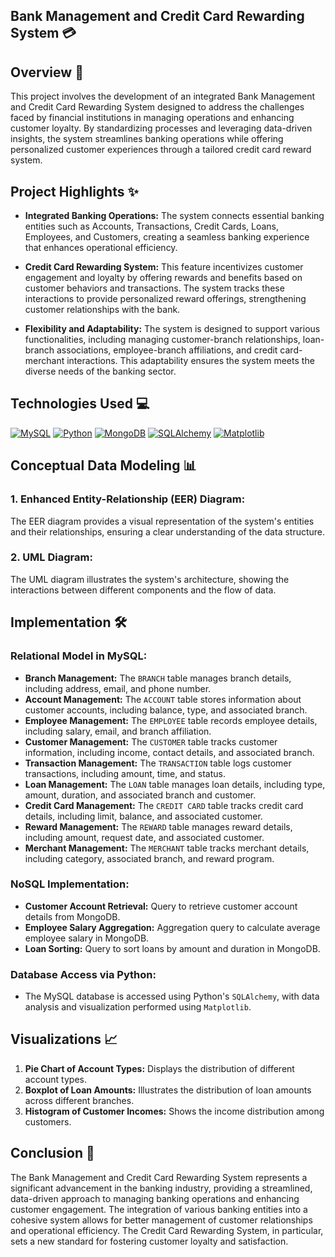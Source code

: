 ## Bank Management and Credit Card Rewarding System :credit_card:

## Overview :memo:

This project involves the development of an integrated Bank Management and Credit Card Rewarding System designed to address the challenges faced by financial institutions in managing operations and enhancing customer loyalty. By standardizing processes and leveraging data-driven insights, the system streamlines banking operations while offering personalized customer experiences through a tailored credit card reward system.

## Project Highlights :sparkles:

- **Integrated Banking Operations:** The system connects essential banking entities such as Accounts, Transactions, Credit Cards, Loans, Employees, and Customers, creating a seamless banking experience that enhances operational efficiency.
  
- **Credit Card Rewarding System:** This feature incentivizes customer engagement and loyalty by offering rewards and benefits based on customer behaviors and transactions. The system tracks these interactions to provide personalized reward offerings, strengthening customer relationships with the bank.

- **Flexibility and Adaptability:** The system is designed to support various functionalities, including managing customer-branch relationships, loan-branch associations, employee-branch affiliations, and credit card-merchant interactions. This adaptability ensures the system meets the diverse needs of the banking sector.

## Technologies Used :computer:

[![MySQL](https://img.shields.io/badge/MySQL-4479A1?style=for-the-badge&logo=mysql&logoColor=white)](https://www.mysql.com/)
[![Python](https://img.shields.io/badge/Python-3776AB?style=for-the-badge&logo=python&logoColor=white)](https://www.python.org/)
[![MongoDB](https://img.shields.io/badge/MongoDB-47A248?style=for-the-badge&logo=mongodb&logoColor=white)](https://www.mongodb.com/)
[![SQLAlchemy](https://img.shields.io/badge/SQLAlchemy-FCA121?style=for-the-badge&logo=python&logoColor=white)](https://www.sqlalchemy.org/)
[![Matplotlib](https://img.shields.io/badge/Matplotlib-FF69B4?style=for-the-badge&logo=python&logoColor=white)](https://matplotlib.org/)

## Conceptual Data Modeling :bar_chart:

### 1. Enhanced Entity-Relationship (EER) Diagram:
The EER diagram provides a visual representation of the system's entities and their relationships, ensuring a clear understanding of the data structure.

### 2. UML Diagram:
The UML diagram illustrates the system's architecture, showing the interactions between different components and the flow of data.

## Implementation :hammer_and_wrench:

### Relational Model in MySQL:
- **Branch Management:** The `BRANCH` table manages branch details, including address, email, and phone number.
- **Account Management:** The `ACCOUNT` table stores information about customer accounts, including balance, type, and associated branch.
- **Employee Management:** The `EMPLOYEE` table records employee details, including salary, email, and branch affiliation.
- **Customer Management:** The `CUSTOMER` table tracks customer information, including income, contact details, and associated branch.
- **Transaction Management:** The `TRANSACTION` table logs customer transactions, including amount, time, and status.
- **Loan Management:** The `LOAN` table manages loan details, including type, amount, duration, and associated branch and customer.
- **Credit Card Management:** The `CREDIT CARD` table tracks credit card details, including limit, balance, and associated customer.
- **Reward Management:** The `REWARD` table manages reward details, including amount, request date, and associated customer.
- **Merchant Management:** The `MERCHANT` table tracks merchant details, including category, associated branch, and reward program.

### NoSQL Implementation:
- **Customer Account Retrieval:** Query to retrieve customer account details from MongoDB.
- **Employee Salary Aggregation:** Aggregation query to calculate average employee salary in MongoDB.
- **Loan Sorting:** Query to sort loans by amount and duration in MongoDB.

### Database Access via Python:
- The MySQL database is accessed using Python's `SQLAlchemy`, with data analysis and visualization performed using `Matplotlib`.

## Visualizations :chart_with_upwards_trend:

1. **Pie Chart of Account Types:** Displays the distribution of different account types.
2. **Boxplot of Loan Amounts:** Illustrates the distribution of loan amounts across different branches.
3. **Histogram of Customer Incomes:** Shows the income distribution among customers.

## Conclusion :checkered_flag:

The Bank Management and Credit Card Rewarding System represents a significant advancement in the banking industry, providing a streamlined, data-driven approach to managing banking operations and enhancing customer engagement. The integration of various banking entities into a cohesive system allows for better management of customer relationships and operational efficiency. The Credit Card Rewarding System, in particular, sets a new standard for fostering customer loyalty and satisfaction.
